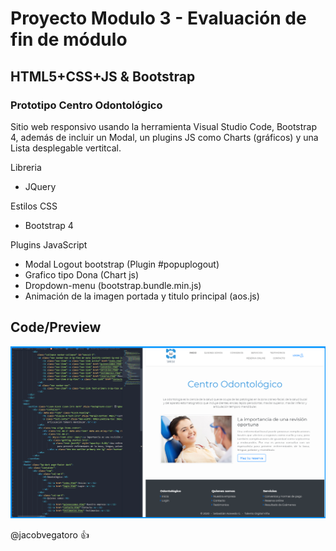 # Proyecto Modulo 3 - Evaluación de fin de módulo

## HTML5+CSS+JS & Bootstrap

### Prototipo Centro Odontológico 

Sitio web responsivo usando la herramienta Visual Studio Code, Bootstrap 4, además de incluir un Modal,
un plugins JS como Charts (gráficos) y una Lista desplegable vertitcal.

Libreria

* JQuery

Estilos CSS

* Bootstrap 4

Plugins JavaScript

* Modal Logout bootstrap (Plugin #popuplogout)
* Grafico tipo Dona (Chart js)
* Dropdown-menu (bootstrap.bundle.min.js)
* Animación de la imagen portada y titulo principal (aos.js)

## Code/Preview
![Code/Preview](https://raw.githubusercontent.com/Subkei/Modulo-3-Evaluaci-n-final/master/code_preview.png)

@jacobvegatoro :+1:
